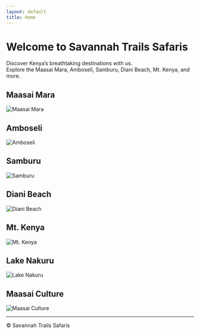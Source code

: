 ```yaml
---
layout: default
title: Home
---
```


# Welcome to Savannah Trails Safaris

Discover Kenya’s breathtaking destinations with us.  
Explore the Maasai Mara, Amboseli, Samburu, Diani Beach, Mt. Kenya, and more.

## Maasai Mara
![Maasai Mara](assets/maasai%20mara.jpg)

## Amboseli
![Amboseli](assets/amboseli.jpg)

## Samburu
![Samburu](assets/samburu.jpg)

## Diani Beach
![Diani Beach](assets/diani%20beach.jpg)

## Mt. Kenya
![Mt. Kenya](assets/Mt%20kenya.jpg)

## Lake Nakuru
![Lake Nakuru](assets/lake%20nakuru.jpg)

## Maasai Culture
![Maasai Culture](assets/maasai%20culture.jpg)

---

© Savannah Trails Safaris

